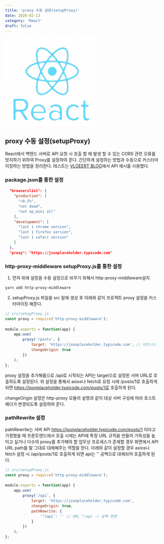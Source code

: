 ```yaml
---
title: 'proxy 수동 설정(setupProxy)'
date: 2020-02-13
category: 'React'
draft: false
---
```


![](./images/banner/react.png)

## proxy 수동 설정(setupProxy)

React에서 백엔드 서버로 API 요청 시 호출 할 때 발생 할 수 있는 CORS 관련 오류를 방지하기 위하여 Proxy를
설정하여 준다. 간단하게 설정하는 방법과 수동으로 커스터마이징하는 방법을 정리한다.
테스트는 [VLOEERT BLOG](https://velopert.com/)에서 API 예시를 사용했다.

### package.json를 통한 설정

```json
  "browserslist": {
    "production": [
      ">0.2%",
      "not dead",
      "not op_mini all"
    ],
    "development": [
      "last 1 chrome version",
      "last 1 firefox version",
      "last 1 safari version"
    ]
  },
  "proxy": "https://jsonplaceholder.typicode.com"
```

### http-proxy-middleware setupProxy.js를 통한 설정

1. 먼저 위에 설정을 수동 설정으로 바꾸기 위해서 http-proxy-middleware설치

```sh
yarn add http-proxy-middleware
```
2. setupProxy.js 파일을 src 밑에 생성 후 아래와 같이 프로젝트 proxy 설정을 커스터마이징 해준다.

```js
// src/setupProxy.js
const proxy = require('http-proxy-middleware');

module.exports = function(app) {
    app.use(
        proxy('/posts', {
            target: 'https://jsonplaceholder.typicode.com', // 비즈니스 서버 URL 설정
            changeOrigin: true
        })
    );
};
```

proxy 설정을 추가해줌으로 /api로 시작되는 API는 target으로 설정된 서버 URL로 호출하도록 설정된다.
위 설정을 통해서 axios나 fetch로 요청 시에 /posts/1로 호출하게 되면
https://jsonplaceholder.typicode.com/posts/1로 호출하게 된다.

changeOrigin 설정은 http-proxy 모듈의 설명과 같이 대상 서버 구성에 따라 호스트 헤더가 변경되도록
설정하여 준다.

### pathRewrite 설정

pathRewrite는 서버 API https://jsonplaceholder.typicode.com/posts/1 이라고 가정했을 때
프론트엔드에서 호출 시에는 API에 특정 URL 규칙을 만들어 가독성을 높이고 싶거나 다수의 proxy를
추가해야 할 업무상 프로세스가 존재할 경우 화면에서 API URL path를 말 그대로 대체해주는 역할을 한다.
아래와 같이 설정할 경우 axios나 fetch 설정 시 /api/posts/1로 호출하게 되면 api는 '' 공백으로 대체되어 호출하게 된다.

```js
// src/setupProxy.js
const proxy = require('http-proxy-middleware');

module.exports = function(app) {
    app.use(
        proxy('/api', {
            target: 'https://jsonplaceholder.typicode.com',
            changeOrigin: true,
            pathRewrite: {
                '^/api': '' // URL ^/api -> 공백 변경
            }
        })
    );
};
```

